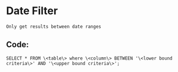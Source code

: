 
# Date Filter

    Only get results between date ranges

## Code:

    SELECT * FROM \<table\> where \<column\> BETWEEN '\<lower bound criteria\>' AND '\<upper bound criteria\>';  

